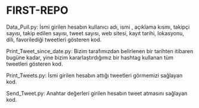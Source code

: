 # FIRST-REPO

Data_Pull.py: İsmi girilen hesabın kullanıcı adı, ismi , açıklama kısmı, takipçi sayısı, takip edilen sayısı, tweet sayısı, web sitesi, kayıt tarihi, lokasyonu, dili, favorilediği tweetleri gösteren kod.

Print_Tweet_since_date.py: Bizim tarafımızdan belirlenen bir tarihten itibaren bugüne kadar, yine bizim kararlaştırdığımız bir hashtag kullanan tüm tweetleri gösteren kod.

Print_Tweets.py: İsmi girilen hesabın attığı tweetleri görmemizi sağlayan kod.

Send_Tweet.py: Anahtar değerleri girilen hesabın tweet atmasını sağlayan kod. 

